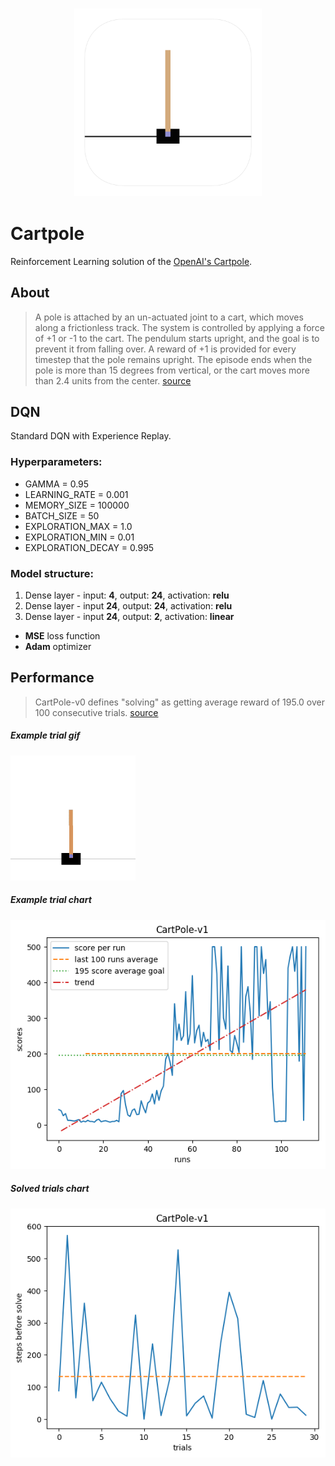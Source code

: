 <h3 align="center">
  <img src="assets/cartpole_icon_web.png" width="300">
</h3>

# Cartpole

Reinforcement Learning solution of the [OpenAI's Cartpole](https://gym.openai.com/envs/CartPole-v0/).

## About

> A pole is attached by an un-actuated joint to a cart, which moves along a frictionless track. The system is controlled by applying a force of +1 or -1 to the cart. The pendulum starts upright, and the goal is to prevent it from falling over. A reward of +1 is provided for every timestep that the pole remains upright. The episode ends when the pole is more than 15 degrees from vertical, or the cart moves more than 2.4 units from the center. [source](https://gym.openai.com/envs/CartPole-v0/)

## DQN
Standard DQN with Experience Replay.

### Hyperparameters:

* GAMMA = 0.95
* LEARNING_RATE = 0.001
* MEMORY_SIZE = 100000
* BATCH_SIZE = 50
* EXPLORATION_MAX = 1.0
* EXPLORATION_MIN = 0.01
* EXPLORATION_DECAY = 0.995

### Model structure:

1. Dense layer - input: **4**, output: **24**, activation: **relu**
2. Dense layer - input **24**, output: **24**, activation: **relu**
3. Dense layer - input **24**, output: **2**, activation: **linear**

* **MSE** loss function
* **Adam** optimizer


## Performance

> CartPole-v0 defines "solving" as getting average reward of 195.0 over 100 consecutive trials. [source](https://gym.openai.com/envs/CartPole-v0/)
> 

##### Example trial gif

<img src="assets/cartpole_example.gif" width="200">


##### Example trial chart

<img src="scores/scores.png">

##### Solved trials chart

<img src="scores/solved.png">